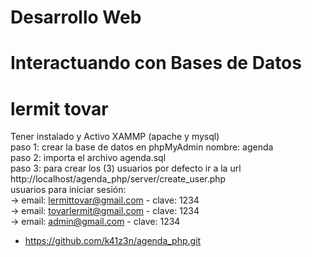 # Desarrollo Web
# Interactuando con Bases de Datos
# lermit tovar
Tener instalado y Activo XAMMP (apache y mysql)  
paso 1: crear la base de datos en phpMyAdmin nombre: agenda  
paso 2: importa el archivo agenda.sql  
paso 3: para crear los (3) usuarios por defecto ir a la url http://localhost/agenda_php/server/create_user.php  
usuarios para iniciar sesión:   
-> email: lermittovar@gmail.com  - clave: 1234  
-> email: tovarlermit@gmail.com  - clave: 1234  
-> email: admin@gmail.com  - clave: 1234  
- https://github.com/k41z3n/agenda_php.git